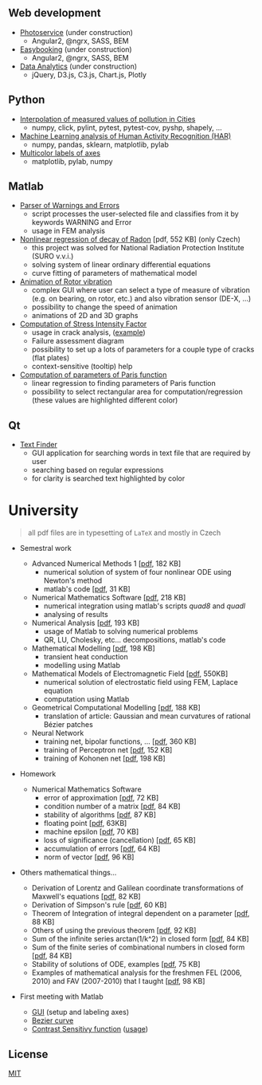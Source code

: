 ## Web development
* [Photoservice](http://fotoservice.surge.sh/) (under construction)
    * Angular2, @ngrx, SASS, BEM
* [Easybooking](http://easybooking.surge.sh/) (under construction)
    * Angular2, @ngrx, SASS, BEM
* [Data Analytics](http://data-analytics.cz/) (under construction)
    * jQuery, D3.js, C3.js, Chart.js, Plotly

## Python ##
* [Interpolation of measured values of pollution in Cities](https://github.com/ondrej-tucek/city-pollution)
    * numpy, click, pylint, pytest, pytest-cov, pyshp, shapely, ...
* [Machine Learning analysis of Human Activity Recognition (HAR)](https://github.com/ondrej-tucek/Machine-Learning-HAR)
    * numpy, pandas, sklearn, matplotlib, pylab
* [Multicolor labels of axes](https://github.com/ondrej-tucek/multicolor-labels-axes)
    * matplotlib, pylab, numpy

## Matlab
* [Parser of Warnings and Errors](https://github.com/ondrej-tucek/my-works/tree/master/files/Matlab_parser-Warning-Error)
    * script processes the user-selected file and classifies from it by keywords WARNING and Error
    * usage in FEM analysis
* [Nonlinear regression of decay of Radon](https://github.com/ondrej-tucek/my-works/blob/master/files/Matlab_SURO_radon-%20lsqcurvefit.pdf) \[pdf, 552 KB\] (only Czech)
    * this project was solved for National Radiation Protection Institute (SURO v.v.i.)
    * solving system of linear ordinary differential equations
    * curve fitting of parameters of mathematical model
* [Animation of Rotor vibration](https://github.com/ondrej-tucek/my-works/blob/master/imgs/Matlab_app_animation-vibration-of-rotor.png)
    * complex GUI where user can select a type of measure of vibration (e.g. on bearing, on rotor, etc.) and also vibration sensor (DE-X, ...)
    * possibility to change the speed of animation
    * animations of 2D and 3D graphs
* [Computation of Stress Intensity Factor](https://github.com/ondrej-tucek/my-works/blob/master/imgs/Matlab_app_cracks-view-init.png)
    * usage in crack analysis, \([example](https://github.com/ondrej-tucek/my-works/blob/master/imgs/Matlab_app_cracks-view-usage.png)\)
    * Failure assessment diagram
    * possibility to set up a lots of parameters for a couple type of cracks (flat plates)
    * context-sensitive (tooltip) help
* [Computation of parameters of Paris function](https://github.com/ondrej-tucek/my-works/blob/master/imgs/Matlab_fig_paris-law.png)
    * linear regression to finding parameters of Paris function
    * possibility to select rectangular area for computation/regression (these values are highlighted different color)

## Qt
* [Text Finder](https://github.com/ondrej-tucek/my-works/blob/master/imgs/Qt_app_TextFinder.png)
    * GUI application for searching words in text file that are required by user
    * searching based on regular expressions
    * for clarity is searched text highlighted by color

# University
> all pdf files are in typesetting of `LaTeX` and mostly in Czech

* Semestral work
    * Advanced Numerical Methods 1 \[[pdf](/files/Numericke-reseni-nelinearni-soustavy-ODR.pdf), 182 KB\]
        * numerical solution of system of four nonlinear ODE using Newton's method
        * matlab's code \[[pdf](/files/Numericke-reseni-nelinearni-soustavy-ODR-kod.pdf), 31 KB\]
    * Numerical Mathematics Software \[[pdf](/files/Numericka-integrace-uziti-Matlabu.pdf), 218 KB\]
        * numerical integration using matlab's scripts *quad8* and *quadl*
        * analysing of results
    * Numerical Analysis \[[pdf](/files/Numericka-analyza-uziti-Matlabu.pdf), 193 KB\]
        * usage of Matlab to solving numerical problems
        * QR, LU, Cholesky, etc... decompositions, matlab's code
    * Mathematical Modelling \[[pdf](/files/Nestacionarni-vedeni-tepla.pdf), 198 KB\]
        * transient heat conduction
        * modelling using Matlab
    * Mathematical Models of Electromagnetic Field \[[pdf](/files/MKD-reseni-elmg-poli.pdf), 550KB\]
        * numerical solution of electrostatic field using FEM, Laplace equation
        * computation using Matlab
    * Geometrical Computational Modelling \[[pdf](/files/Krivost-Bezierovych-ploch.pdf), 188 KB\]
        * translation of article: Gaussian and mean curvatures of rational Bézier patches
    * Neural Network
        * training net, bipolar functions, ... \[[pdf](/files/Neuronove-site.pdf), 360 KB\]
        * training of Perceptron net \[[pdf](/files/Trenovani-perceptrnove-site.pdf), 152 KB\]
        * training of Kohonen net \[[pdf](/files/Trenovani-Kohonenovy-site.pdf), 198 KB\]

* Homework
    * Numerical Mathematics Software
        * error of approximation \[[pdf](/files/ukol2-1.pdf), 72 KB\]
        * condition number of a matrix \[[pdf](/files/ukol2-2.pdf), 84 KB\]
        * stability of algorithms \[[pdf](/files/ukol2-3.pdf), 87 KB\]
        * floating point \[[pdf](/files/ukol3-1.pdf), 63KB\]
        * machine epsilon \[[pdf](/files/ukol3-2.pdf), 70 KB\]
        * loss of significance (cancellation) \[[pdf](/files/ukol3-3.pdf), 65 KB\]
        * accumulation of errors \[[pdf](/files/ukol3-4.pdf), 64 KB\]
        * norm of vector \[[pdf](/files/ukol4-1.pdf), 96 KB\]

* Others mathematical things...
    * Derivation of Lorentz and Galilean coordinate transformations of Maxwell's equations \[[pdf](/files/Lorenzova-Galileova-transformace.pdf), 82 KB\]
    * Derivation of Simpson's rule \[[pdf](/files/odvozeni-simpsonova-pravidla.pdf), 60 KB\]
    * Theorem of Integration of integral dependent on a parameter \[[pdf](/files/integrace-podle-parametru.pdf), 88 KB\]
    * Others of using the previous theorem \[[pdf](/files/integrace-podle-parametru-priklady.pdf), 92 KB\]
    * Sum of the infinite series arctan(1/k^2) in closed form \[[pdf](/files/sum-atan.pdf), 84 KB\]
    * Sum of the finite series of combinational numbers in closed form \[[pdf](/files/sum-binom-series.pdf), 84 KB\]
    * Stability of solutions of ODE, examples \[[pdf](/files/ODR-stabilita-reseni.pdf), 75 KB\]
    * Examples of mathematical analysis for the freshmen FEL (2006, 2010) and FAV (2007-2010) that I taught \[[pdf](/files/extremy-funkci.pdf), 98 KB\]

* First meeting with Matlab
    * [GUI](https://github.com/ondrej-tucek/my-works/blob/master/imgs/Matlab_app_change-label-axes.png) \(setup and labeling axes\)
    * [Bezier curve](https://github.com/ondrej-tucek/my-works/blob/master/imgs/Matlab_fig_Bezier-curve.png)
    * [Contrast Sensitivy function](https://github.com/ondrej-tucek/my-works/blob/master/imgs/Matlab_app_CSF-view-init.png) \([usage](https://github.com/ondrej-tucek/my-works/blob/master/imgs/Matlab_app_CSF-view-usage.png)\)

## License
 [MIT](/LICENSE)